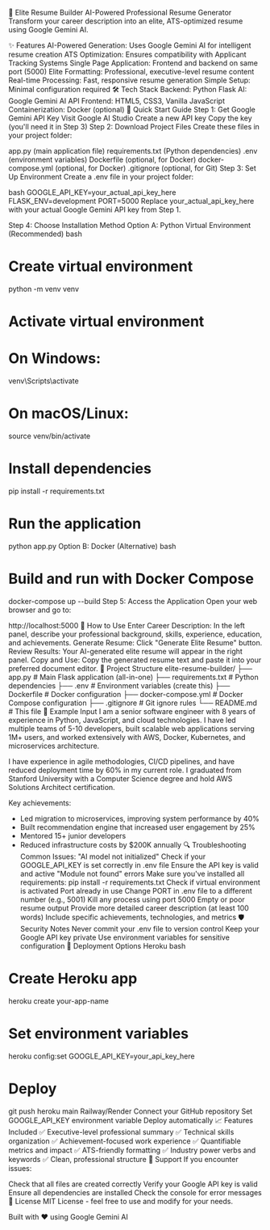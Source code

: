 🚀 Elite Resume Builder
AI-Powered Professional Resume Generator
Transform your career description into an elite, ATS-optimized resume using Google Gemini AI.

✨ Features
AI-Powered Generation: Uses Google Gemini AI for intelligent resume creation
ATS Optimization: Ensures compatibility with Applicant Tracking Systems
Single Page Application: Frontend and backend on same port (5000)
Elite Formatting: Professional, executive-level resume content
Real-time Processing: Fast, responsive resume generation
Simple Setup: Minimal configuration required
🛠️ Tech Stack
Backend: Python Flask
AI: Google Gemini AI API
Frontend: HTML5, CSS3, Vanilla JavaScript
Containerization: Docker (optional)
🚀 Quick Start Guide
Step 1: Get Google Gemini API Key
Visit Google AI Studio
Create a new API key
Copy the key (you'll need it in Step 3)
Step 2: Download Project Files
Create these files in your project folder:

app.py (main application file)
requirements.txt (Python dependencies)
.env (environment variables)
Dockerfile (optional, for Docker)
docker-compose.yml (optional, for Docker)
.gitignore (optional, for Git)
Step 3: Set Up Environment
Create a .env file in your project folder:

bash
GOOGLE_API_KEY=your_actual_api_key_here
FLASK_ENV=development
PORT=5000
Replace your_actual_api_key_here with your actual Google Gemini API key from Step 1.

Step 4: Choose Installation Method
Option A: Python Virtual Environment (Recommended)
bash
# Create virtual environment
python -m venv venv

# Activate virtual environment
# On Windows:
venv\Scripts\activate
# On macOS/Linux:
source venv/bin/activate

# Install dependencies
pip install -r requirements.txt

# Run the application
python app.py
Option B: Docker (Alternative)
bash
# Build and run with Docker Compose
docker-compose up --build
Step 5: Access the Application
Open your web browser and go to:

http://localhost:5000
📝 How to Use
Enter Career Description: In the left panel, describe your professional background, skills, experience, education, and achievements.
Generate Resume: Click "Generate Elite Resume" button.
Review Results: Your AI-generated elite resume will appear in the right panel.
Copy and Use: Copy the generated resume text and paste it into your preferred document editor.
🔧 Project Structure
elite-resume-builder/
├── app.py              # Main Flask application (all-in-one)
├── requirements.txt    # Python dependencies
├── .env               # Environment variables (create this)
├── Dockerfile         # Docker configuration
├── docker-compose.yml # Docker Compose configuration
├── .gitignore        # Git ignore rules
└── README.md         # This file
🎯 Example Input
I am a senior software engineer with 8 years of experience in Python, JavaScript, and cloud technologies. I have led multiple teams of 5-10 developers, built scalable web applications serving 1M+ users, and worked extensively with AWS, Docker, Kubernetes, and microservices architecture. 

I have experience in agile methodologies, CI/CD pipelines, and have reduced deployment time by 60% in my current role. I graduated from Stanford University with a Computer Science degree and hold AWS Solutions Architect certification.

Key achievements:
- Led migration to microservices, improving system performance by 40%
- Built recommendation engine that increased user engagement by 25%
- Mentored 15+ junior developers
- Reduced infrastructure costs by $200K annually
🔍 Troubleshooting
Common Issues:
"AI model not initialized"
Check if your GOOGLE_API_KEY is set correctly in .env file
Ensure the API key is valid and active
"Module not found" errors
Make sure you've installed all requirements: pip install -r requirements.txt
Check if virtual environment is activated
Port already in use
Change PORT in .env file to a different number (e.g., 5001)
Kill any process using port 5000
Empty or poor resume output
Provide more detailed career description (at least 100 words)
Include specific achievements, technologies, and metrics
🛡️ Security Notes
Never commit your .env file to version control
Keep your Google API key private
Use environment variables for sensitive configuration
🚀 Deployment Options
Heroku
bash
# Create Heroku app
heroku create your-app-name

# Set environment variables
heroku config:set GOOGLE_API_KEY=your_api_key_here

# Deploy
git push heroku main
Railway/Render
Connect your GitHub repository
Set GOOGLE_API_KEY environment variable
Deploy automatically
📈 Features Included
✅ Executive-level professional summary
✅ Technical skills organization
✅ Achievement-focused work experience
✅ Quantifiable metrics and impact
✅ ATS-friendly formatting
✅ Industry power verbs and keywords
✅ Clean, professional structure
🤝 Support
If you encounter issues:

Check that all files are created correctly
Verify your Google API key is valid
Ensure all dependencies are installed
Check the console for error messages
📄 License
MIT License - feel free to use and modify for your needs.

Built with ❤️ using Google Gemini AI

